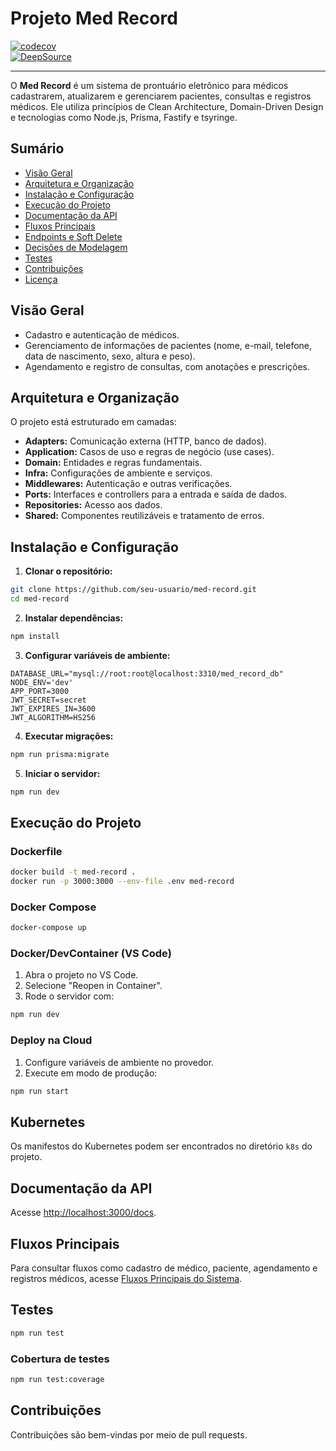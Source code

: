 # Projeto Med Record

[![codecov](https://codecov.io/gh/victorgmrqs/med-record/branch/main/graph/badge.svg)](https://codecov.io/gh/victorgmrqs/med-record)  
[![DeepSource](https://static.deepsource.io/deepsource-badge-light-mini.svg)](https://deepsource.io/gh/victorgmrqs/med-record/?ref=repository-badge)

---

O **Med Record** é um sistema de prontuário eletrônico para médicos cadastrarem, atualizarem e gerenciarem pacientes, consultas e registros médicos. Ele utiliza princípios de Clean Architecture, Domain-Driven Design e tecnologias como Node.js, Prisma, Fastify e tsyringe.

## Sumário

- [Visão Geral](#visão-geral)
- [Arquitetura e Organização](#arquitetura-e-organização)
- [Instalação e Configuração](#instalação-e-configuração)
- [Execução do Projeto](#execução-do-projeto)
- [Documentação da API](#documentação-da-api)
- [Fluxos Principais](#fluxos-principais)
- [Endpoints e Soft Delete](docs/endpoints.md)
- [Decisões de Modelagem](docs/database.md)
- [Testes](#testes)
- [Contribuições](#contribuições)
- [Licença](#licença)

## Visão Geral

- Cadastro e autenticação de médicos.
- Gerenciamento de informações de pacientes (nome, e-mail, telefone, data de nascimento, sexo, altura e peso).
- Agendamento e registro de consultas, com anotações e prescrições.

## Arquitetura e Organização

O projeto está estruturado em camadas:

- **Adapters:** Comunicação externa (HTTP, banco de dados).
- **Application:** Casos de uso e regras de negócio (use cases).
- **Domain:** Entidades e regras fundamentais.
- **Infra:** Configurações de ambiente e serviços.
- **Middlewares:** Autenticação e outras verificações.
- **Ports:** Interfaces e controllers para a entrada e saída de dados.
- **Repositories:** Acesso aos dados.
- **Shared:** Componentes reutilizáveis e tratamento de erros.

## Instalação e Configuração

1. **Clonar o repositório:**

```bash
git clone https://github.com/seu-usuario/med-record.git
cd med-record
```

2. **Instalar dependências:**

```bash
npm install
```

3. **Configurar variáveis de ambiente:**

```
DATABASE_URL="mysql://root:root@localhost:3310/med_record_db"
NODE_ENV='dev'
APP_PORT=3000
JWT_SECRET=secret
JWT_EXPIRES_IN=3600
JWT_ALGORITHM=HS256
```

4. **Executar migrações:**

```bash
npm run prisma:migrate
```

5. **Iniciar o servidor:**

```bash
npm run dev
```

## Execução do Projeto

### Dockerfile

```bash
docker build -t med-record .
docker run -p 3000:3000 --env-file .env med-record
```

### Docker Compose

```bash
docker-compose up
```

### Docker/DevContainer (VS Code)

1. Abra o projeto no VS Code.
2. Selecione "Reopen in Container".
3. Rode o servidor com:

```bash
npm run dev
```

### Deploy na Cloud

1. Configure variáveis de ambiente no provedor.
2. Execute em modo de produção:

```bash
npm run start
```

## Kubernetes

Os manifestos do Kubernetes podem ser encontrados no diretório `k8s` do projeto.

## Documentação da API

Acesse [http://localhost:3000/docs](http://localhost:3000/docs).

## Fluxos Principais

Para consultar fluxos como cadastro de médico, paciente, agendamento e registros médicos, acesse [Fluxos Principais do Sistema](docs/flows.md).

## Testes

```bash
npm run test
```

### Cobertura de testes

```bash
npm run test:coverage
```

## Contribuições

Contribuições são bem-vindas por meio de pull requests.
